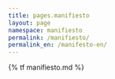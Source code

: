 ```yaml
---
title: pages.manifiesto
layout: page
namespace: manifiesto
permalink: /manifiesto/
permalink_en: /manifesto-en/
---
```


{% tf manifiesto.md %}